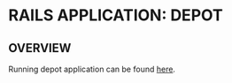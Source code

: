 RAILS APPLICATION: DEPOT
========================

OVERVIEW
--------

Running depot application can be found [here][1].

[1]: http://strong-lightning-2477.heroku.com/products "strong-lightning-2477@heroku.com"
